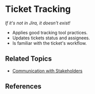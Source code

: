 # Ticket Tracking

_If it's not in Jira, it doesn't exist!_

* Applies good tracking tool practices.
* Updates tickets status and assignees.
* Is familiar with the ticket's workflow.

<!-- Add an analogy with Amazon package tracking -->

## Related Topics

* [Communication with Stakeholders](/communication-with-stakeholders.md)

## References
